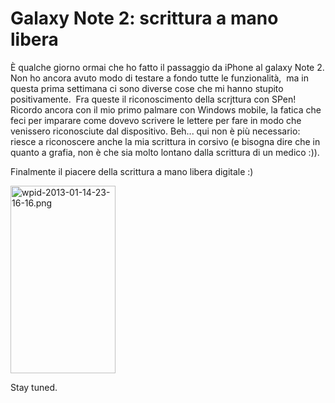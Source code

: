 # Galaxy Note 2: scrittura a mano libera

È qualche giorno ormai che ho fatto il passaggio da iPhone al galaxy Note 2. Non ho ancora avuto modo di testare a fondo tutte le funzionalità,  ma in questa prima settimana ci sono diverse cose che mi hanno stupito positivamente.  Fra queste il riconoscimento della scrjttura con SPen! Ricordo ancora con il mio primo palmare con Windows mobile, la fatica che feci per imparare come dovevo scrivere le lettere per fare in modo che venissero riconosciute dal dispositivo. Beh... qui non è più necessario: riesce a riconoscere anche la mia scrittura in corsivo (e bisogna dire che in quanto a grafia, non è che sia molto lontano dalla scrittura di un medico :)).

Finalmente il piacere della scrittura a mano libera digitale :)

<a href="http://blog.mornati.net/2013/01/14/galaxy-note-2-scrittura-a-mano-libera/wpid-2013-01-14-23-16-16-png/" rel="attachment wp-att-727"><img class="aligncenter size-medium wp-image-727" alt="wpid-2013-01-14-23-16-16.png" src="https://res.cloudinary.com/blog-mornati-net/image/upload/h_300,w_168/v1391641140/wpid-2013-01-14-23-16-16_ylppbn.jpg" width="168" height="300" /></a>

Stay tuned.